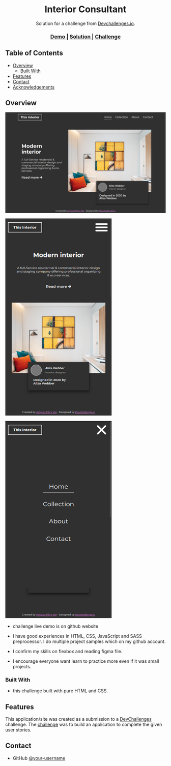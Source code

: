 

<h1 align="center">Interior Consultant</h1>

<div align="center">
   Solution for a challenge from  <a href="http://devchallenges.io" target="_blank">Devchallenges.io</a>.
</div>

<div align="center">
  <h3>
    <a href="https://amgadfikry.github.io/dev-challenge-interior-consultant/">
      Demo
    </a>
    <span> | </span>
    <a href="https://github.com/amgadfikry/dev-challenge-interior-consultant.git">
      Solution
    </a>
    <span> | </span>
    <a href="https://devchallenges.io/challenges/Jymh2b2FyebRTUljkNcb">
      Challenge
    </a>
  </h3>
</div>


## Table of Contents

- [Overview](#overview)
  - [Built With](#built-with)
- [Features](#features)
- [Contact](#contact)
- [Acknowledgements](#acknowledgements)


## Overview

![screenshot](https://github.com/amgadfikry/dev-challenge-interior-consultant/blob/main/screencapture-127-0-0-1-5500-index-html-2021-07-29-11_22_23.png)

![screenshot](https://github.com/amgadfikry/dev-challenge-interior-consultant/blob/main/screencapture-127-0-0-1-5500-index-html-2021-07-29-11_21_15.png)

![screenshot](https://github.com/amgadfikry/dev-challenge-interior-consultant/blob/main/screencapture-127-0-0-1-5500-index-html-2021-07-29-11_21_44.png)


- challenge live demo is on github website

- I have good experiences in HTML, CSS, JavaScript and SASS preprocessor. I do multiple project samples which on my github account.

- I confirm my skills on flexbox and reading figma file.

- I encourage everyone want learn to practice more even if it was small projects.


### Built With

- this challenge built with pure HTML and CSS.

## Features

This application/site was created as a submission to a [DevChallenges](https://devchallenges.io/challenges) challenge. The [challenge](https://devchallenges.io/challenges/Jymh2b2FyebRTUljkNcb) was to build an application to complete the given user stories.

## Contact

- GitHub [@your-username](https://github.com/amgadfikry)

